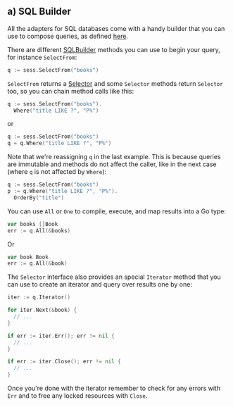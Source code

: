 ## a) SQL Builder

All the adapters for SQL databases come with a handy builder that you
can use to compose queries, as defined [here](https://upper.io/db.v3/lib/sqlbuilder).

There are different [SQLBuilder][1] methods you can use to begin your query, for
instance `SelectFrom`:

```go
q := sess.SelectFrom("books")
```

`SelectFrom` returns a [Selector][2] and some `Selector` methods return `Selector` 
too, so you can chain method calls like this:

```go
q := sess.SelectFrom("books").
  Where("title LIKE ?", "P%")
```

or

```go
q := sess.SelectFrom("books")
q = q.Where("title LIKE ?", "P%")
```

Note that we're reassigning `q` in the last example. This is because queries
are immutable and methods do not affect the caller, like in the next case (where
`q` is not affected by `Where`):

```go
q := sess.SelectFrom("books")
p := q.Where("title LIKE ?", "P%").
  OrderBy("title")
```

You can use `All` or `One` to compile, execute, and map results into
a Go type:

```go
var books []Book
err := q.All(&books)
```

Or

```go
var book Book
err := q.All(&book)
```

The `Selector` interface also provides an special `Iterator` method that you
can use to create an iterator and query over results one by one:

```go
iter := q.Iterator()

for iter.Next(&book) {
  // ...
}

if err := iter.Err(); err != nil {
  // ...
}

if err := iter.Close(); err != nil {
  // ...
}
```

Once you're done with the iterator remember to check for any errors with `Err`
and to free any locked resources with `Close`.

[1]: https://godoc.org/upper.io/db.v3/lib/sqlbuilder#SQLBuilder
[2]: https://godoc.org/upper.io/db.v3/lib/sqlbuilder#Selector
